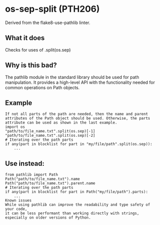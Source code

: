 # os-sep-split (PTH206)
Derived from the flake8-use-pathlib linter.
## What it does
Checks for uses of .split(os.sep)
## Why is this bad?
The pathlib module in the standard library should be used for path
manipulation. It provides a high-level API with the functionality
needed for common operations on Path objects.
## Example
```
If not all parts of the path are needed, then the name and parent
attributes of the Path object should be used. Otherwise, the parts
attribute can be used as shown in the last example.
import os
"path/to/file_name.txt".split(os.sep)[-1]
"path/to/file_name.txt".split(os.sep)[-2]
# Iterating over the path parts
if any(part in blocklist for part in "my/file/path".split(os.sep)):
    ...
```
## Use instead:
```
from pathlib import Path
Path("path/to/file_name.txt").name
Path("path/to/file_name.txt").parent.name
# Iterating over the path parts
if any(part in blocklist for part in Path("my/file/path").parts):
    ...
Known issues
While using pathlib can improve the readability and type safety of your code,
it can be less performant than working directly with strings,
especially on older versions of Python.
```